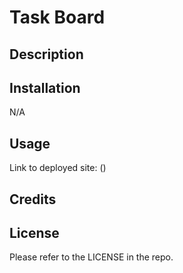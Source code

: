 # Task Board

## Description


## Installation

N/A

## Usage


Link to deployed site: ()

## Credits


## License

Please refer to the LICENSE in the repo.
